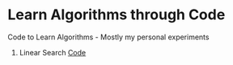 # Learn Algorithms through Code
Code to Learn Algorithms - Mostly my personal experiments


1. Linear Search [Code](linear_search.py)
